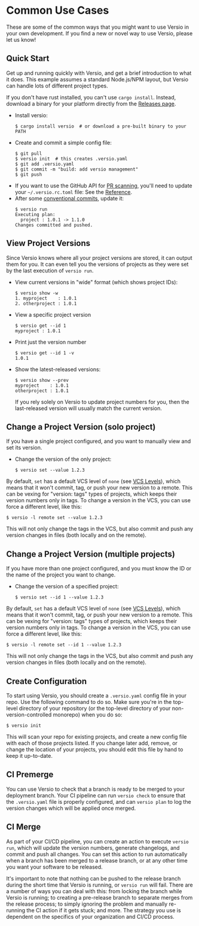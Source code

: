 # Common Use Cases

These are some of the common ways that you might want to use Versio in
your own development. If you find a new or novel way to use Versio,
please let us know!

## Quick Start

Get up and running quickly with Versio, and get a brief introduction to
what it does. This example assumes a standard Node.js/NPM layout, but
Versio can handle lots of different project types.

If you don't have rust installed, you can't use `cargo install`.
Instead, download a binary for your platform directly from the [Releases
page](https://github.com/chaaz/versio/releases).

- Install versio:
  ```
  $ cargo install versio  # or download a pre-built binary to your PATH
  ```
- Create and commit a simple config file:
  ```
  $ git pull
  $ versio init  # this creates .versio.yaml
  $ git add .versio.yaml
  $ git commit -m "build: add versio management"
  $ git push
  ```
- If you want to use the GitHub API for [PR scanning](./pr_scanning.md), you'll need to
  update your `~/.versio.rc.toml` file: See the
  [Reference](./reference.md#github-api).
- After some [conventional
  commits](https://www.conventionalcommits.org/), update it:
  ```
  $ versio run
  Executing plan:
    project : 1.0.1 -> 1.1.0
  Changes committed and pushed.
  ```

## View Project Versions

Since Versio knows where all your project versions are stored, it can
output them for you. It can even tell you the versions of projects as
they were set by the last execution of `versio run`.

- View current versions in "wide" format (which shows project IDs):
  ```
  $ versio show -w
  1. myproject    : 1.0.1
  2. otherproject : 1.0.1
  ```
- View a specific project version
  ```
  $ versio get --id 1
  myproject : 1.0.1
  ```
- Print just the version number
  ```
  $ versio get --id 1 -v
  1.0.1
  ```
- Show the latest-released versions:
  ```
  $ versio show --prev
  myproject    : 1.0.1
  otherproject : 1.0.1
  ```

  If you rely solely on Versio to update project numbers for you, then
  the last-released version will usually match the current version.

## Change a Project Version (solo project)

If you have a single project configured, and you want to manually view
and set its version.

- Change the version of the only project:
  ```
  $ versio set --value 1.2.3
  ```

By default, `set` has a default VCS level of `none` (see [VCS
Levels](./vcs_levels.md)), which means that it won't commit, tag, or
push your new version to a remote. This can be vexing for "version:
tags" types of projects, which keeps their version numbers only in tags.
To change a version in the VCS, you can use force a different level,
like this:

```
$ versio -l remote set --value 1.2.3
```

This will not only change the tags in the VCS, but also commit and push
any version changes in files (both locally and on the remote).

## Change a Project Version (multiple projects)

If you have more than one project configured, and you must know the ID
or the name of the project you want to change.

- Change the version of a specified project:
  ```
  $ versio set --id 1 --value 1.2.3
  ```

By default, `set` has a default VCS level of `none` (see [VCS
Levels](./vcs_levels.md)), which means that it won't commit, tag, or
push your new version to a remote. This can be vexing for "version:
tags" types of projects, which keeps their version numbers only in tags.
To change a version in the VCS, you can use force a different level,
like this:

```
$ versio -l remote set --id 1 --value 1.2.3
```

This will not only change the tags in the VCS, but also commit and push
any version changes in files (both locally and on the remote).

## Create Configuration

To start using Versio, you should create a `.versio.yaml` config file in
your repo. Use the following command to do so. Make sure you're in the
top-level directory of your repository (or the top-level directory of
your non-version-controlled monorepo) when you do so:

```
$ versio init
```

This will scan your repo for existing projects, and create a new config
file with each of those projects listed. If you change later add,
remove, or change the location of your projects, you should edit this
file by hand to keep it up-to-date.

## CI Premerge

You can use Versio to check that a branch is ready to be merged to your
deployment branch. Your CI pipeline can run `versio check` to ensure
that the `.versio.yaml` file is properly configured, and can `versio
plan` to log the version changes which will be applied once merged.

## CI Merge

As part of your CI/CD pipeline, you can create an action to execute
`versio run`, which will update the version numbers, generate
changelogs, and commit and push all changes. You can set this action to
run automatically when a branch has been merged to a release branch, or
at any other time you want your software to be released.

It's important to note that nothing can be pushed to the release branch
during the short time that Versio is running, or `versio run` will fail.
There are a number of ways you can deal with this: from locking the
branch while Versio is running; to creating a pre-release branch to
separate merges from the release process; to simply ignoring the problem
and manually re-running the CI action if it gets stuck; and more. The
strategy you use is dependent on the specifics of your organization and
CI/CD process.

<!--
## CD Deploy

> TODO

`versio publish`

-->
